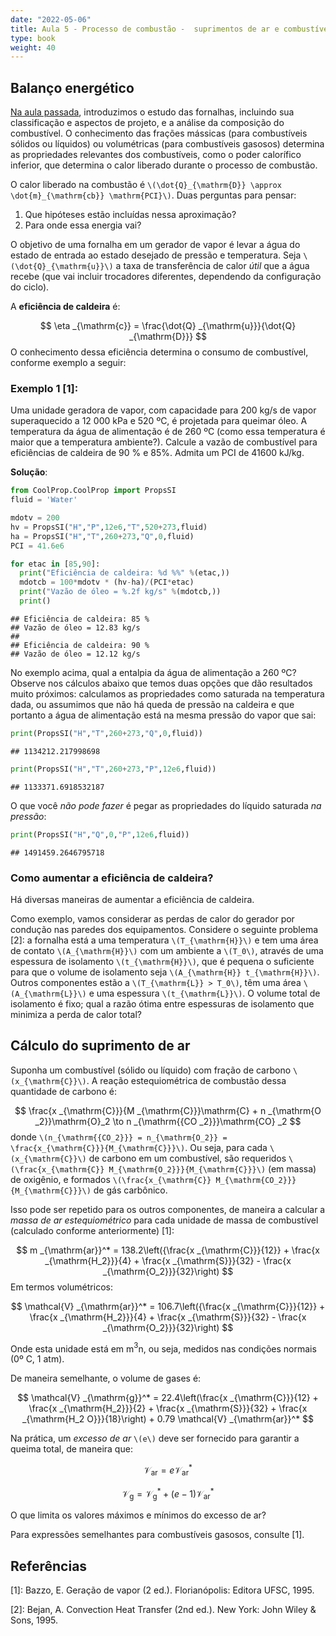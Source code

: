 ```yaml
---
date: "2022-05-06"
title: Aula 5 - Processo de combustão -  suprimentos de ar e combustível
type: book
weight: 40
---
```


## Balanço energético

[Na aula passada](https://fpfortkamp.com/disciplinas/st1gee1/aula4st1gee1/), introduzimos o estudo das fornalhas, incluindo sua classificação e aspectos de projeto, e a análise da composição do combustível. O conhecimento das frações mássicas (para combustíveis sólidos ou líquidos) ou volumétricas (para combustíveis gasosos) determina as propriedades relevantes dos combustíveis, como o poder calorífico inferior, que determina o calor liberado durante o processo de combustão.

O calor liberado na combustão é `\(\dot{Q}_{\mathrm{D}} \approx \dot{m}_{\mathrm{cb}} \mathrm{PCI}\)`. Duas perguntas para pensar: 

1. Que hipóteses estão incluídas nessa aproximação? 
2. Para onde essa energia vai?

O objetivo de uma fornalha em um gerador de vapor é levar a água do estado de entrada ao estado desejado de pressão e temperatura. Seja `\(\dot{Q}_{\mathrm{u}}\)` a taxa de transferência de calor *útil* que a água recebe (que vai incluir trocadores diferentes, dependendo da configuração do ciclo). 

A **eficiência de caldeira** é:

$$
\eta _{\mathrm{c}} = \frac{\dot{Q} _{\mathrm{u}}}{\dot{Q} _{\mathrm{D}}}
$$
O conhecimento dessa eficiência determina o consumo de combustível, conforme exemplo a seguir:

### Exemplo 1 [1]:

Uma unidade geradora de vapor, com capacidade para 200 kg/s de vapor superaquecido a 12 000 kPa e 520 ºC, é projetada para queimar óleo. A temperatura da água de alimentação é de 260 ºC (como essa temperatura é maior que a temperatura ambiente?). Calcule a vazão de combustível para eficiências de caldeira de 90 % e 85%. Admita um PCI de 41600 kJ/kg.

**Solução**:


```python
from CoolProp.CoolProp import PropsSI
fluid = 'Water'

mdotv = 200
hv = PropsSI("H","P",12e6,"T",520+273,fluid)
ha = PropsSI("H","T",260+273,"Q",0,fluid)
PCI = 41.6e6

for etac in [85,90]:
  print("Eficiência de caldeira: %d %%" %(etac,))
  mdotcb = 100*mdotv * (hv-ha)/(PCI*etac)
  print("Vazão de óleo = %.2f kg/s" %(mdotcb,))
  print()

```

```
## Eficiência de caldeira: 85 %
## Vazão de óleo = 12.83 kg/s
## 
## Eficiência de caldeira: 90 %
## Vazão de óleo = 12.12 kg/s
```

No exemplo acima, qual a entalpia da água de alimentação a 260 ºC? Observe nos cálculos abaixo que temos duas opções que dão resultados muito próximos: calculamos as propriedades como saturada na temperatura dada, ou assumimos que não há queda de pressão na caldeira e que portanto a água de alimentação está na mesma pressão do vapor que sai:


```python
print(PropsSI("H","T",260+273,"Q",0,fluid))
```

```
## 1134212.217998698
```

```python
print(PropsSI("H","T",260+273,"P",12e6,fluid))
```

```
## 1133371.6918532187
```

O que você *não pode fazer* é pegar as propriedades do líquido saturada *na pressão*:


```python
print(PropsSI("H","Q",0,"P",12e6,fluid))
```

```
## 1491459.2646795718
```


### Como aumentar a eficiência de caldeira?

Há diversas maneiras de aumentar a eficiência de caldeira.

Como exemplo, vamos considerar as perdas de calor do gerador por condução nas paredes dos equipamentos. Considere o seguinte problema [2]: a fornalha está a uma temperatura `\(T_{\mathrm{H}}\)` e tem uma área de contato `\(A_{\mathrm{H}}\)` com um ambiente a `\(T_0\)`, através de uma espessura de isolamento `\(t_{\mathrm{H}}\)`, que é pequena o suficiente para que o volume de isolamento seja `\(A_{\mathrm{H}} t_{\mathrm{H}}\)`. Outros componentes estão a `\(T_{\mathrm{L}} > T_0\)`, têm uma área `\(A_{\mathrm{L}}\)` e uma espessura `\(t_{\mathrm{L}}\)`. O volume total de isolamento é fixo; qual a razão ótima entre espessuras de isolamento que minimiza a perda de calor total?

## Cálculo do suprimento de ar

Suponha um combustível (sólido ou líquido) com fração de carbono `\(x_{\mathrm{C}}\)`. A reação estequiométrica de combustão dessa quantidade de carbono é:

$$
\frac{x _{\mathrm{C}}}{M _{\mathrm{C}}}\mathrm{C} + n _{\mathrm{O _2}}\mathrm{O}_2 \to n _{\mathrm{{CO _2}}}\mathrm{CO} _2
$$
donde `\(n_{\mathrm{{CO_2}}} = n_{\mathrm{O_2}} = \frac{x_{\mathrm{C}}}{M_{\mathrm{C}}}\)`. Ou seja, para cada `\(x_{\mathrm{C}}\)` de carbono em um combustível, são requeridos `\(\frac{x_{\mathrm{C}} M_{\mathrm{O_2}}}{M_{\mathrm{C}}}\)` (em massa) de oxigênio, e formados `\(\frac{x_{\mathrm{C}} M_{\mathrm{CO_2}}}{M_{\mathrm{C}}}\)` de gás carbônico.

Isso pode ser repetido para os outros componentes, de maneira a calcular a *massa de ar estequiométrico* para cada unidade de massa de combustível (calculado conforme anteriormente) [1]:

$$
m _{\mathrm{ar}}^* = 138.2\left({\frac{x _{\mathrm{C}}}{12}} + \frac{x _{\mathrm{H_2}}}{4} + \frac{x _{\mathrm{S}}}{32} - \frac{x _{\mathrm{O_2}}}{32}\right)
$$
Em termos volumétricos:

$$
\mathcal{V} _{\mathrm{ar}}^* = 106.7\left({\frac{x _{\mathrm{C}}}{12}} + \frac{x _{\mathrm{H_2}}}{4} + \frac{x _{\mathrm{S}}}{32} - \frac{x _{\mathrm{O_2}}}{32}\right)
$$

Onde esta unidade está em m$^3$n, ou seja, medidos nas condições normais (0º C, 1 atm).

De maneira semelhante, o volume de gases é:

$$
\mathcal{V} _{\mathrm{g}}^* = 22.4\left(\frac{x _{\mathrm{C}}}{12} + \frac{x _{\mathrm{H_2}}}{2} + \frac{x _{\mathrm{S}}}{32} + \frac{x _{\mathrm{H_2 O}}}{18}\right) + 0.79 \mathcal{V} _{\mathrm{ar}}^*
$$

Na prática, um *excesso de ar* `\(e\)` deve ser fornecido para garantir a queima total, de maneira que:

$$
\mathcal{V} _{\mathrm{ar}} = e \mathcal{V} _{\mathrm{ar}}^*
$$

$$
\mathcal{V} _{\mathrm{g}} = \mathcal{V} _{\mathrm{g}}^* + (e-1)\mathcal{V} _{\mathrm{ar}}^*
$$

O que limita os valores máximos e mínimos do excesso de ar?

Para expressões semelhantes para combustíveis gasosos, consulte [1].

## Referências


[1]: Bazzo, E. Geração de vapor (2 ed.). Florianópolis: Editora UFSC, 1995.

[2]: Bejan, A. Convection Heat Transfer (2nd ed.). New York: John Wiley & Sons, 1995.

